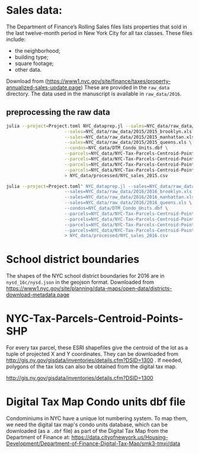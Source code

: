 # Sales data:

The Department of Finance’s Rolling Sales files lists properties that sold in the last twelve-month period in New York City for all tax classes. These files include:

* the neighborhood;
* building type;
* square footage;
* other data.

Download from (https://www1.nyc.gov/site/finance/taxes/property-annualized-sales-update.page)
These are provided in the `raw_data` directory. The data used in the manuscript is available in `raw_data/2016`.

## preprocessing the raw data

```bash
julia --project=Project.toml NYC_dataprep.jl --sales=NYC_data/raw_data/2015/2015_bronx.xls \
                      --sales=NYC_data/raw_data/2015/2015_brooklyn.xls \
                      --sales=NYC_data/raw_data/2015/2015_manhattan.xls \
                      --sales=NYC_data/raw_data/2015/2015_queens.xls \
                      --condos=NYC_data/DTM_Condo_Units.dbf \
                      --parcels=NYC_data/NYC-Tax-Parcels-Centroid-Points-SHP/Bronx_2018_Tax_Parcel_Centroid_Points_SHP.shp \
                      --parcels=NYC_data/NYC-Tax-Parcels-Centroid-Points-SHP/Kings_2018_Tax_Parcel_Centroid_Points_SHP.shp \
                      --parcels=NYC_data/NYC-Tax-Parcels-Centroid-Points-SHP/NewYork_2018_Tax_Parcel_Centroid_Points_SHP.shp \
                      --parcels=NYC_data/NYC-Tax-Parcels-Centroid-Points-SHP/Queens_2018_Tax_Parcel_Centroid_Points_SHP.shp \
                      > NYC_data/processed/NYC_sales_2015.csv
```

```bash
julia --project=Project.toml" NYC_dataprep.jl --sales=NYC_data/raw_data/2016/2016_bronx.xls \
                      --sales=NYC_data/raw_data/2016/2016_brooklyn.xls \
                      --sales=NYC_data/raw_data/2016/2016_manhattan.xls \
                      --sales=NYC_data/raw_data/2016/2016_queens.xls \
                      --condos=NYC_data/DTM_Condo_Units.dbf \
                      --parcels=NYC_data/NYC-Tax-Parcels-Centroid-Points-SHP/Bronx_2018_Tax_Parcel_Centroid_Points_SHP.shp \
                      --parcels=NYC_data/NYC-Tax-Parcels-Centroid-Points-SHP/Kings_2018_Tax_Parcel_Centroid_Points_SHP.shp \
                      --parcels=NYC_data/NYC-Tax-Parcels-Centroid-Points-SHP/NewYork_2018_Tax_Parcel_Centroid_Points_SHP.shp \
                      --parcels=NYC_data/NYC-Tax-Parcels-Centroid-Points-SHP/Queens_2018_Tax_Parcel_Centroid_Points_SHP.shp \
                      > NYC_data/processed/NYC_sales_2016.csv
```

# School district boundaries

The shapes of the NYC school district boundaries for 2016 are in `nysd_16c/nysd.json` in
the geojson format.
Downloaded from https://www1.nyc.gov/site/planning/data-maps/open-data/districts-download-metadata.page

# NYC-Tax-Parcels-Centroid-Points-SHP

For every tax parcel, these ESRI shapefiles give the centroid of the lot as a tuple of projected X and Y coordinates. They can be downloaded from http://gis.ny.gov/gisdata/inventories/details.cfm?DSID=1300 . If needed, polygons of the tax lots can also be obtained from the digital tax map.

http://gis.ny.gov/gisdata/inventories/details.cfm?DSID=1300

# Digital Tax Map Condo units dbf file

Condominiums in NYC have a unique lot numbering system. To map them, we need the
digital tax map's condo units database, which can be downloaded (as a `.dbf`
file) as part of the Digital Tax Map from the Department of Finance at:
https://data.cityofnewyork.us/Housing-Development/Department-of-Finance-Digital-Tax-Map/smk3-tmxj/data
